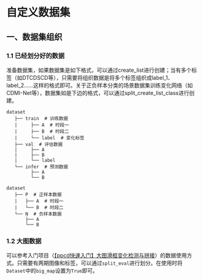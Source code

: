 # 自定义数据集

## 一、数据集组织

### 1.1 已经划分好的数据

准备数据集，如果数据集是如下格式，可以通过create_list进行创建；当有多个标签（如DTCDSCD等），只需要将组织数据是将多个标签组织成label_1、label_2……这样的格式即可。关于正负样本分类的场景数据集训练变化网络（如CDMI-Net等），数据集如是下边的格式，可以通过split_create_list_class进行创建。

```
dataset
   ├── train  # 训练数据
   |     ├── A  # 时段一
   |     ├── B  # 时段二
   |     └── label  # 变化标签
   ├── val  # 评估数据
   |     ├── A
   |     ├── B
   |     └── label
   └── infer  # 预测数据
         ├── A
         └── B
         
dataset
   ├── P  # 正样本数据
   |   ├── A  # 时段一
   |   └── B  # 时段二
   └── N  # 负样本数据
       ├── A
       └── B
```

### 1.2 大图数据

可以参考入门项目（[【ppcd快速入门】大图滑框变化检测与拼接](https://aistudio.baidu.com/aistudio/projectdetail/2121793)）的数据使用方式。只需要有两期图像和标签，可以通过`split_eval`进行划分。在使用时将`Dataset`中的`big_map`设置为`True`即可。

